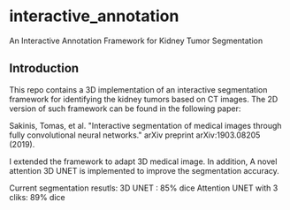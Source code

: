 # interactive_annotation
An Interactive Annotation Framework for Kidney  Tumor Segmentation 

## Introduction
This repo contains a 3D implementation of an interactive segmentation framework for identifying the kidney tumors based on CT images. The 2D version of such framework can be found in the following paper:

Sakinis, Tomas, et al. "Interactive segmentation of medical images through fully convolutional neural networks." arXiv preprint arXiv:1903.08205 (2019).

I extended the framework to adapt 3D medical image. In addition, A novel attention 3D UNET is implemented to improve the segmentation accuracy.

Current segmentation resutls: 
3D UNET : 85% dice
Attention  UNET with 3 cliks: 89% dice 
